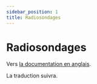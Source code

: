 ```yaml
---
sidebar_position: 1
title: Radiosondages
---
```


# Radiosondages

Vers [la documentation en anglais](https://opendatadocs.meteoswiss.ch/b-data-atmosphere/b1-radio-sounding).

La traduction suivra.
